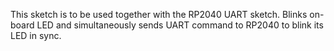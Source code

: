 This sketch is to be used together with the RP2040 UART sketch.
Blinks on-board LED and simultaneously sends UART command to RP2040 to blink its LED in sync.
